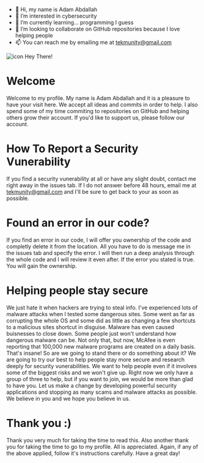 - 👋 Hi, my name is Adam Abdallah
- 👀 I’m interested in cybersecurity
- 🌱 I’m currently learning... programming I guess
- 💞️ I’m looking to collaborate on GitHub repositories because I love helping people                        
- 📫 You can reach me by emailing me at tekmunity@gmail.com




![icon](https://user-images.githubusercontent.com/86741499/125789651-ed8a7b90-f006-4311-85c0-d0df3d3366a5.png)  Hey There!

# Welcome

Welcome to my profile. My name is Adam Abdallah and it is a pleasure to have your visit here.
We accept all ideas and commits in order to help. I also spend some of my time commiting to repositories on GitHub and helping others grow their account.
If you'd like to support us, please follow our account.

# How To Report a Security Vunerability 

If you find a security vunerability at all or have any slight doubt, contact me right away in the issues tab.
If I do not answer before 48 hours, email me at tekmunity@gmail.com and I'll be sure to get back to your as soon
as possible.




# Found an error in our code?

If you find an error in our code, I will offer you ownership of the code and completly delete it from the location.
All you have to do is message me in the issues tab and specify the error. I will then run a deep analysis through the whole code
and I will review it even after. If the error you stated is true. You will gain the ownership.



# Helping people stay secure

We just hate it when hackers are trying to steal info.
I've experienced lots of malware attacks when I tested some dangerous sites.
Some went as far as corrupting the whole OS and some did as little as changing a few shortcuts to a malicious sites shortcut in disguise.
Malware has even caused buisnesses to close down.
Some people just won't understand how dangerous malware can be.
Not only that, but now, McAfee is even reporting that 100,000 new malware programs are created on a daily basis.
That's insane! So are we going to stand there or do something about it?
We are going to try our best to help people stay more secure and research deeply for security vunerabilities.
We want to help people even if it involves some of the biggest risks and we won't give up. Right now we only
have a group of three to help, but if you want to join, we would be more than glad to have you.
Let us make a change by developing powerful security applications and stopping as many scams and malware attacks as possible.
We believe in you and we hope you believe in us.



# Thank you :)

Thank you very much for taking the time to read this. Also another thank you for taking the time to go to my profile.
All is appreciated. Again, if any of the above applied, follow it's instructions carefully. Have a great day!
